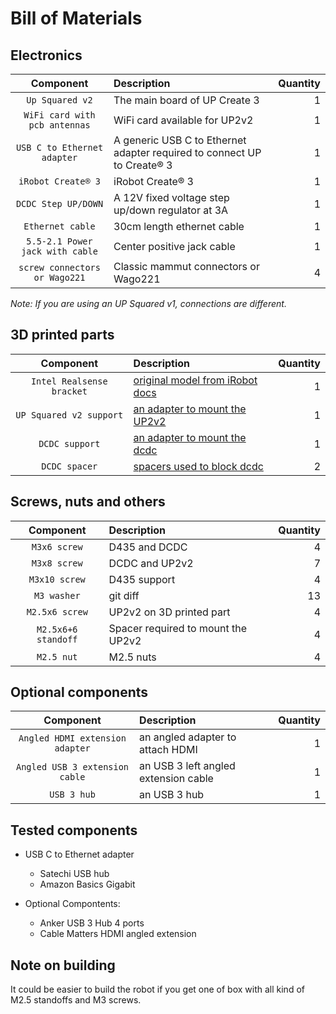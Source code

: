 # Bill of Materials

## Electronics

| Component | Description | Quantity |
| :---:         |     :---      |          ---: |
| `Up Squared v2`  | The main board of UP Create 3 | 1 |
| `WiFi card with pcb antennas` | WiFi card available for UP2v2 | 1 |
| `USB C to Ethernet adapter`  | A generic USB C to Ethernet adapter required to connect UP to Create® 3 | 1 |
| `iRobot Create® 3`  | iRobot Create® 3 | 1 |
| `DCDC Step UP/DOWN` | A 12V fixed voltage step up/down regulator at 3A | 1 |
| `Ethernet cable` | 30cm length ethernet cable | 1 |
| `5.5-2.1 Power jack with cable` | Center positive jack cable | 1 |
| `screw connectors or Wago221` | Classic mammut connectors or Wago221 | 4 |


*Note: If you are using an UP Squared v1, connections are different.*



## 3D printed parts

| Component | Description | Quantity |
| :---:         |     :---      |          ---: |
| `Intel Realsense bracket`  | [original model from iRobot docs](../mechanics/3d_parts/C3-RealSense-D435-Mount.stl) | 1 |
| `UP Squared v2 support` | [an adapter to mount the UP2v2](../mechanics/3d_parts/adapter%20up2v2%20v2.stl) | 1 |
| `DCDC support` | [an adapter to mount the dcdc](../mechanics/3d_parts/dcdc_support%20v3.stl) | 1 |
| `DCDC spacer` | [spacers used to block dcdc](../mechanics/3d_parts/dcdc_spacer%20v1.stl) | 2 |



## Screws, nuts and others

| Component | Description | Quantity |
| :---:         |     :---      |          ---: |
| `M3x6 screw`  | D435 and DCDC | 4 |
| `M3x8 screw` | DCDC and UP2v2 | 7 |
| `M3x10 screw` | D435 support    | 4 |
| `M3 washer`   | git diff       | 13 |
| `M2.5x6 screw` | UP2v2 on 3D printed part | 4 |
| `M2.5x6+6 standoff` | Spacer required to mount the UP2v2 | 4 |
| `M2.5 nut` | M2.5 nuts | 4 |


## Optional components

| Component | Description | Quantity |
| :---:         |     :---      |          ---: |
| `Angled HDMI extension adapter`  | an angled adapter to attach HDMI | 1 |
| `Angled USB 3 extension cable` | an USB 3 left angled extension cable | 1 |
| `USB 3 hub` | an USB 3 hub | 1 |



## Tested components

- USB C to Ethernet adapter
    - Satechi USB hub
    - Amazon Basics Gigabit

- Optional Compontents:
    - Anker USB 3 Hub 4 ports
    - Cable Matters HDMI angled extension


## Note on building

It could be easier to build the robot if you get one of box with all kind of M2.5 standoffs and M3 screws.










